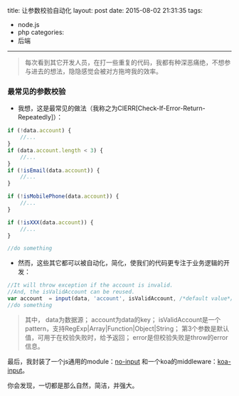 title: 让参数校验自动化 
layout: post
date: 2015-08-02 21:31:35
tags: 
- node.js
- php
categories:
- 后端
---

> 每次看到其它开发人员，在打一些重复的代码，我都有种深恶痛绝，不想参与进去的想法，隐隐感觉会被对方拖垮我的效率。

### 最常见的参数校验

* 我想，这是最常见的做法（我称之为CIERR[Check-If-Error-Return-Repeatedly]）：

``` js
if (!data.account) {
	//...
}
if (data.account.length < 3) {
	//...
}
if (!isEmail(data.account)) {
	//...
}

if (!isMobilePhone(data.account)) {
	//...
}

if (!isXXX(data.account)) {
	//...
}

//do something 
```

* 然而，这些其它都可以被自动化，简化，使我们的代码更专注于业务逻辑的开发：

``` js
//It will throw exception if the account is invalid.
//And, the isValidAccount can be reused.
var account  = input(data, 'account', isValidAccount, /*default value*/, error);
//do something
```
> 其中，
data为数据源；
account为data的key；
isValidAccount是一个pattern，支持RegExp|Array|Function|Object|String；
第3个参数是默认值，可用于在校验失败时，给予返回；
error是但校验失败是throw的error信息。

最后，我封装了一个js通用的module：[no-input][no-input-url] 和一个koa的middleware：[koa-input][koa-input-url]。

你会发现，一切都是那么自然，简洁，并强大。

[no-input-url]: https://github.com/Jackong/no-input
[koa-input-url]: https://github.com/Jackong/koa-input
